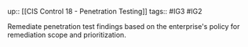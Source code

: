 up:: [[CIS Control 18 - Penetration Testing]]
tags:: #IG3 #IG2

Remediate penetration test findings based on the enterprise's policy for remediation scope and prioritization.